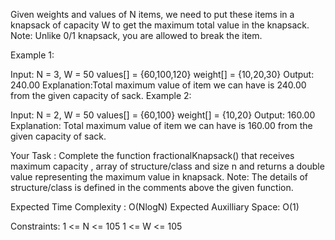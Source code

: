 Given weights and values of N items, we need to put these items in a knapsack of capacity W to get the maximum total value in the knapsack.
Note: Unlike 0/1 knapsack, you are allowed to break the item. 

 

Example 1:

Input:
N = 3, W = 50
values[] = {60,100,120}
weight[] = {10,20,30}
Output:
240.00
Explanation:Total maximum value of item
we can have is 240.00 from the given
capacity of sack. 
Example 2:

Input:
N = 2, W = 50
values[] = {60,100}
weight[] = {10,20}
Output:
160.00
Explanation:
Total maximum value of item
we can have is 160.00 from the given
capacity of sack.
 

Your Task :
Complete the function fractionalKnapsack() that receives maximum capacity , array of structure/class and size n and returns a double value representing the maximum value in knapsack.
Note: The details of structure/class is defined in the comments above the given function.


Expected Time Complexity : O(NlogN)
Expected Auxilliary Space: O(1)


Constraints:
1 <= N <= 105
1 <= W <= 105
